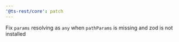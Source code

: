 ```yaml
---
'@ts-rest/core': patch
---
```


Fix `params` resolving as `any` when `pathParams` is missing and zod is not installed
